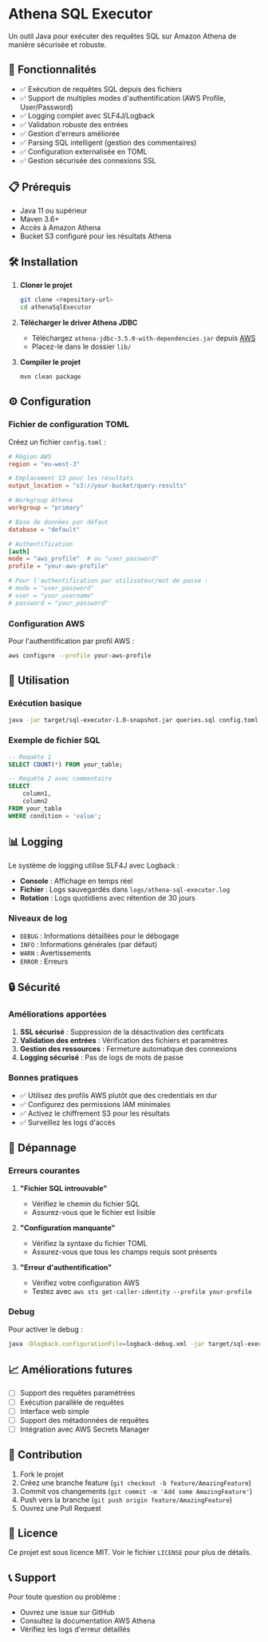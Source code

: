 # Athena SQL Executor

Un outil Java pour exécuter des requêtes SQL sur Amazon Athena de manière sécurisée et robuste.

## 🚀 Fonctionnalités

- ✅ Exécution de requêtes SQL depuis des fichiers
- ✅ Support de multiples modes d'authentification (AWS Profile, User/Password)
- ✅ Logging complet avec SLF4J/Logback
- ✅ Validation robuste des entrées
- ✅ Gestion d'erreurs améliorée
- ✅ Parsing SQL intelligent (gestion des commentaires)
- ✅ Configuration externalisée en TOML
- ✅ Gestion sécurisée des connexions SSL

## 📋 Prérequis

- Java 11 ou supérieur
- Maven 3.6+
- Accès à Amazon Athena
- Bucket S3 configuré pour les résultats Athena

## 🛠️ Installation

1. **Cloner le projet**
   ```bash
   git clone <repository-url>
   cd athenaSqlExecutor
   ```

2. **Télécharger le driver Athena JDBC**
   - Téléchargez `athena-jdbc-3.5.0-with-dependencies.jar` depuis [AWS](https://docs.aws.amazon.com/athena/latest/ug/connect-with-jdbc.html)
   - Placez-le dans le dossier `lib/`

3. **Compiler le projet**
   ```bash
   mvn clean package
   ```

## ⚙️ Configuration

### Fichier de configuration TOML

Créez un fichier `config.toml` :

```toml
# Région AWS
region = "eu-west-3"

# Emplacement S3 pour les résultats
output_location = "s3://your-bucket/query-results"

# Workgroup Athena
workgroup = "primary"

# Base de données par défaut
database = "default"

# Authentification
[auth]
mode = "aws_profile"  # ou "user_password"
profile = "your-aws-profile"

# Pour l'authentification par utilisateur/mot de passe :
# mode = "user_password"
# user = "your_username"
# password = "your_password"
```

### Configuration AWS

Pour l'authentification par profil AWS :
```bash
aws configure --profile your-aws-profile
```

## 🚀 Utilisation

### Exécution basique
```bash
java -jar target/sql-executor-1.0-snapshot.jar queries.sql config.toml
```

### Exemple de fichier SQL
```sql
-- Requête 1
SELECT COUNT(*) FROM your_table;

-- Requête 2 avec commentaire
SELECT 
    column1,
    column2
FROM your_table 
WHERE condition = 'value';
```

## 📊 Logging

Le système de logging utilise SLF4J avec Logback :

- **Console** : Affichage en temps réel
- **Fichier** : Logs sauvegardés dans `logs/athena-sql-executor.log`
- **Rotation** : Logs quotidiens avec rétention de 30 jours

### Niveaux de log
- `DEBUG` : Informations détaillées pour le débogage
- `INFO` : Informations générales (par défaut)
- `WARN` : Avertissements
- `ERROR` : Erreurs

## 🔒 Sécurité

### Améliorations apportées

1. **SSL sécurisé** : Suppression de la désactivation des certificats
2. **Validation des entrées** : Vérification des fichiers et paramètres
3. **Gestion des ressources** : Fermeture automatique des connexions
4. **Logging sécurisé** : Pas de logs de mots de passe

### Bonnes pratiques

- ✅ Utilisez des profils AWS plutôt que des credentials en dur
- ✅ Configurez des permissions IAM minimales
- ✅ Activez le chiffrement S3 pour les résultats
- ✅ Surveillez les logs d'accès

## 🐛 Dépannage

### Erreurs courantes

1. **"Fichier SQL introuvable"**
   - Vérifiez le chemin du fichier SQL
   - Assurez-vous que le fichier est lisible

2. **"Configuration manquante"**
   - Vérifiez la syntaxe du fichier TOML
   - Assurez-vous que tous les champs requis sont présents

3. **"Erreur d'authentification"**
   - Vérifiez votre configuration AWS
   - Testez avec `aws sts get-caller-identity --profile your-profile`

### Debug

Pour activer le debug :
```bash
java -Dlogback.configurationFile=logback-debug.xml -jar target/sql-executor-1.0-snapshot.jar queries.sql config.toml
```

## 📈 Améliorations futures

- [ ] Support des requêtes paramétrées
- [ ] Exécution parallèle de requêtes
- [ ] Interface web simple
- [ ] Support des métadonnées de requêtes
- [ ] Intégration avec AWS Secrets Manager

## 🤝 Contribution

1. Fork le projet
2. Créez une branche feature (`git checkout -b feature/AmazingFeature`)
3. Commit vos changements (`git commit -m 'Add some AmazingFeature'`)
4. Push vers la branche (`git push origin feature/AmazingFeature`)
5. Ouvrez une Pull Request

## 📄 Licence

Ce projet est sous licence MIT. Voir le fichier `LICENSE` pour plus de détails.

## 📞 Support

Pour toute question ou problème :
- Ouvrez une issue sur GitHub
- Consultez la documentation AWS Athena
- Vérifiez les logs d'erreur détaillés
